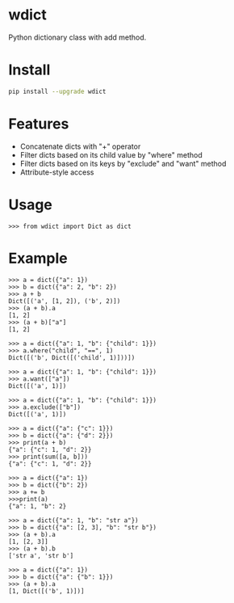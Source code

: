 # wdict
Python dictionary class with add method.

# Install

```sh
pip install --upgrade wdict
```

# Features
* Concatenate dicts with "+" operator
* Filter dicts based on its child value by "where" method 
* Filter dicts based on its keys by "exclude" and "want" method 
* Attribute-style access

# Usage
```
>>> from wdict import Dict as dict
```

# Example
```
>>> a = dict({"a": 1}) 
>>> b = dict({"a": 2, "b": 2})
>>> a + b
Dict([('a', [1, 2]), ('b', 2)])
>>> (a + b).a
[1, 2]
>>> (a + b)["a"]
[1, 2]

>>> a = dict({"a": 1, "b": {"child": 1}}) 
>>> a.where("child", "==", 1)
Dict([('b', Dict([('child', 1)]))])

>>> a = dict({"a": 1, "b": {"child": 1}}) 
>>> a.want(["a"])
Dict([('a', 1)])

>>> a = dict({"a": 1, "b": {"child": 1}}) 
>>> a.exclude(["b"])
Dict([('a', 1)])

>>> a = dict({"a": {"c": 1}}) 
>>> b = dict({"a": {"d": 2}})
>>> print(a + b)
{"a": {"c": 1, "d": 2}}
>>> print(sum([a, b]))
{"a": {"c": 1, "d": 2}}

>>> a = dict({"a": 1}) 
>>> b = dict({"b": 2})
>>> a += b
>>>print(a)
{"a": 1, "b": 2}

>>> a = dict({"a": 1, "b": "str a"}) 
>>> b = dict({"a": [2, 3], "b": "str b"})
>>> (a + b).a
[1, [2, 3]]
>>> (a + b).b
['str a', 'str b']

>>> a = dict({"a": 1}) 
>>> b = dict({"a": {"b": 1}})
>>> (a + b).a
[1, Dict([('b', 1)])]
```
